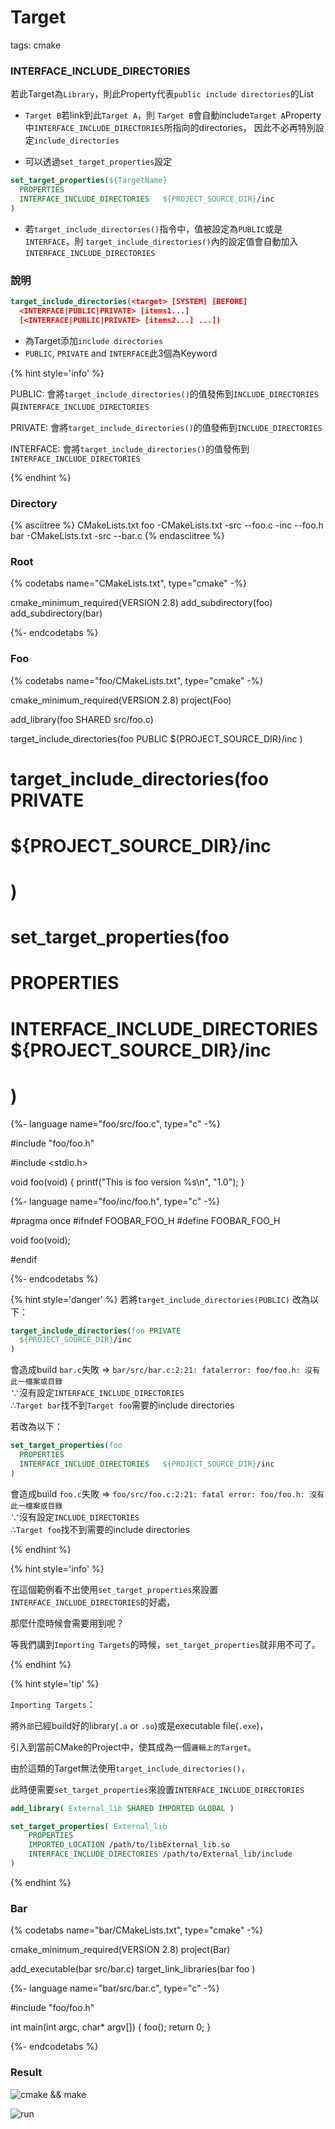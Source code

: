 # Target

tags: cmake

<!-- sec data-title="Target properties" data-id="1" data-nopdf="true" ces -->

### INTERFACE_INCLUDE_DIRECTORIES

若此Target為`Library`，則此Property代表`public include directories`的List

- `Target B`若link到此`Target A`，則
  `Target B`會自動include`Target A`Property中`INTERFACE_INCLUDE_DIRECTORIES`所指向的directories，
  因此不必再特別設定`include_directories`

- 可以透過`set_target_properties`設定

``` CMake
set_target_properties(${TargetName}
  PROPERTIES
  INTERFACE_INCLUDE_DIRECTORIES   ${PROJECT_SOURCE_DIR}/inc
)
```

- 若`target_include_directories()`指令中，值被設定為`PUBLIC`或是`INTERFACE`，則
  `target_include_directories()`內的設定值會自動加入`INTERFACE_INCLUDE_DIRECTORIES`

<!--endsec-->

<!--
sec
data-title="target_include_directories"
data-id="0"
data-nopdf="true"
ces
-->

### 說明

``` CMake
target_include_directories(<target> [SYSTEM] [BEFORE]
  <INTERFACE|PUBLIC|PRIVATE> [items1...]
  [<INTERFACE|PUBLIC|PRIVATE> [items2...] ...])
```

- 為Target添加`include directories`
- `PUBLIC`, `PRIVATE` and `INTERFACE`此3個為Keyword

{% hint style='info' %}

PUBLIC:
會將`target_include_directories()`的值發佈到`INCLUDE_DIRECTORIES`與`INTERFACE_INCLUDE_DIRECTORIES`

PRIVATE:
會將`target_include_directories()`的值發佈到`INCLUDE_DIRECTORIES`

INTERFACE:
會將`target_include_directories()`的值發佈到`INTERFACE_INCLUDE_DIRECTORIES`

{% endhint %}

### Directory

{% asciitree %}
CMakeLists.txt
foo
-CMakeLists.txt
-src
--foo.c
-inc
--foo.h
bar
-CMakeLists.txt
-src
--bar.c
{% endasciitree %}

### Root
{% codetabs name="CMakeLists.txt", type="cmake" -%}

cmake_minimum_required(VERSION 2.8)
add_subdirectory(foo)
add_subdirectory(bar)

{%- endcodetabs %}

### Foo
{% codetabs name="foo/CMakeLists.txt", type="cmake" -%}

cmake_minimum_required(VERSION 2.8)
project(Foo)

add_library(foo SHARED src/foo.c)

target_include_directories(foo PUBLIC
  ${PROJECT_SOURCE_DIR}/inc
)

# target_include_directories(foo PRIVATE
#   ${PROJECT_SOURCE_DIR}/inc
# )

# set_target_properties(foo
#   PROPERTIES
#   INTERFACE_INCLUDE_DIRECTORIES   ${PROJECT_SOURCE_DIR}/inc
# )

{%- language name="foo/src/foo.c", type="c" -%}

#include "foo/foo.h"

#include <stdio.h>

void foo(void)
{
	printf("This is foo version %s\n", "1.0");
}

{%- language name="foo/inc/foo.h", type="c" -%}

#pragma once
#ifndef FOOBAR_FOO_H
#define FOOBAR_FOO_H

void foo(void);

#endif

{%- endcodetabs %}

{% hint style='danger' %}
若將`target_include_directories(PUBLIC)`
改為以下：

``` CMake
target_include_directories(foo PRIVATE
  ${PROJECT_SOURCE_DIR}/inc
)
```

會造成build `bar.c`失敗 =>
`bar/src/bar.c:2:21: fatalerror: foo/foo.h: 沒有此一檔案或目錄`     
∵沒有設定`INTERFACE_INCLUDE_DIRECTORIES`    
∴`Target bar`找不到`Target foo`需要的include directories

若改為以下：

``` CMake
set_target_properties(foo
  PROPERTIES
  INTERFACE_INCLUDE_DIRECTORIES   ${PROJECT_SOURCE_DIR}/inc
)
```

會造成build `foo.c`失敗 =>
`foo/src/foo.c:2:21: fatal error: foo/foo.h: 沒有此一檔案或目錄`    
∵沒有設定`INCLUDE_DIRECTORIES`    
∴`Target foo`找不到需要的include directories

{% endhint %}

{% hint style='info' %}

在這個範例看不出使用`set_target_properties`來設置`INTERFACE_INCLUDE_DIRECTORIES`的好處，

那麼什麼時候會需要用到呢？

等我們講到`Importing Targets`的時候，`set_target_properties`就非用不可了。

{% endhint %}

{% hint style='tip' %}

`Importing Targets`：

將`外部`已經build好的library(`.a` or `.so`)或是executable file(`.exe`)，

引入到當前CMake的Project中，使其成為一個`邏輯上的Target`。

由於這類的Target無法使用`target_include_directories()`，

此時便需要`set_target_properties`來設置`INTERFACE_INCLUDE_DIRECTORIES`

``` CMake
add_library( External_lib SHARED IMPORTED GLOBAL )

set_target_properties( External_lib
    PROPERTIES
    IMPORTED_LOCATION /path/to/libExternal_lib.so
    INTERFACE_INCLUDE_DIRECTORIES /path/to/External_lib/include
)
```

{% endhint %}

### Bar

{% codetabs name="bar/CMakeLists.txt", type="cmake" -%}

cmake_minimum_required(VERSION 2.8)
project(Bar)

add_executable(bar src/bar.c)
target_link_libraries(bar
  foo
)

{%- language name="bar/src/bar.c", type="c" -%}

#include "foo/foo.h"

int main(int argc, char* argv[])
{
	foo();
	return 0;
}

{%- endcodetabs %}

### Result

![cmake && make](../image/target_include_directories_1.png)

![run](../image/target_include_directories_2.png)

<!--endsec-->